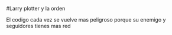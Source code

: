 #Larry plotter y la orden

El codigo cada vez se vuelve mas peligroso porque su enemigo y seguidores tienes mas red